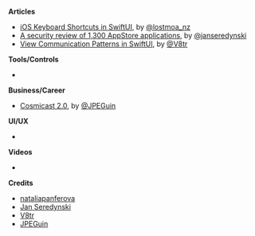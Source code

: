 **Articles**

* [iOS Keyboard Shortcuts in SwiftUI](https://lostmoa.com/blog/iOSKeyboardShortcutsInSwiftUI/), by [@lostmoa_nz](https://twitter.com/lostmoa_nz)
* [A security review of 1,300 AppStore applications](https://medium.com/@jan.seredynski/a-security-review-of-1-300-appstore-applications-1dfffbf1fc4d), by [@janseredynski](https://twitter.com/janseredynski)
* [View Communication Patterns in SwiftUI](https://www.vadimbulavin.com/passing-data-between-swiftui-views/), by [@V8tr](https://twitter.com/V8tr)

**Tools/Controls**

* 

**Business/Career**

* [Cosmicast 2.0](https://medium.com/@shihab.mehboob/cosmicast-2-0-this-post-shouldve-been-a-podcast-episode-a161630575b1), by [@JPEGuin](https://twitter.com/JPEGuin)

**UI/UX**

*

**Videos**

*

**Credits**

* [nataliapanferova](https://github.com/nataliapanferova)
* [Jan Seredynski](https://github.com/serek8)
* [V8tr](https://github.com/V8tr)
* [JPEGuin](https://github.com/JPEGuin)
